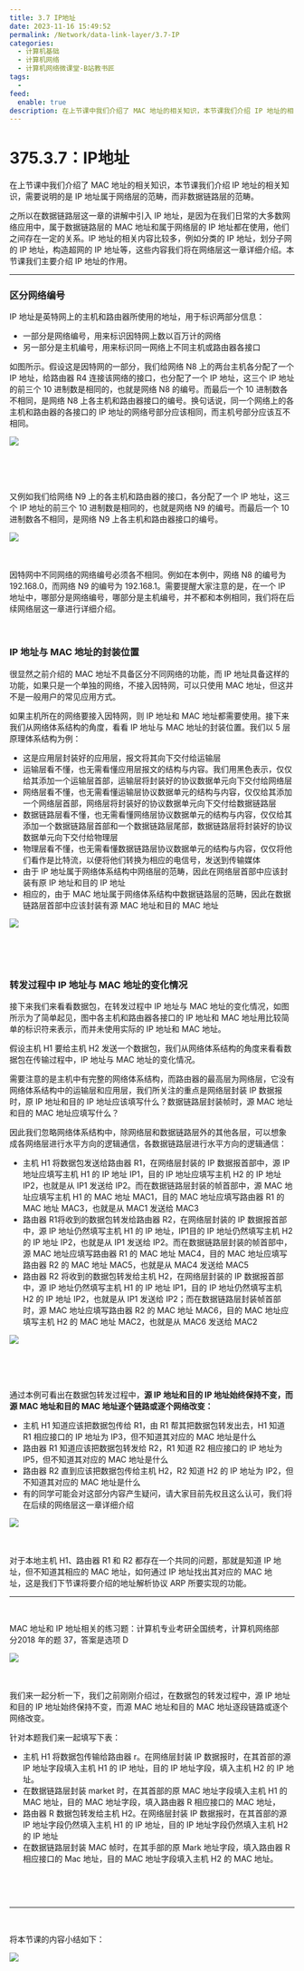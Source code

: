 ```yaml
---
title: 3.7 IP地址
date: 2023-11-16 15:49:52
permalink: /Network/data-link-layer/3.7-IP
categories:
  - 计算机基础
  - 计算机网络
  - 计算机网络微课堂-B站教书匠
tags:
  - 
feed:
  enable: true
description: 在上节课中我们介绍了 MAC 地址的相关知识，‍‍本节课我们介绍 IP 地址的相关知识，需要说明的是 IP 地址属于网络层的范畴，‍‍而非数据链路层的范畴。
---
```



# 375.3.7：IP地址

在上节课中我们介绍了 MAC 地址的相关知识，‍‍本节课我们介绍 IP 地址的相关知识，需要说明的是 IP 地址属于网络层的范畴，‍‍而非数据链路层的范畴。

<!-- more -->


之所以在数据链路层这一章的讲解中引入 IP 地址，‍‍是因为在我们日常的大多数网络应用中，属于数据链路层的 MAC 地址和属于网络层的 IP 地址‍‍都在使用，他们之间存在一定的关系。IP 地址的相关内容比较多，‍‍例如分类的 IP 地址，划分子网的 IP 地址，构造超网的 IP 地址等，‍‍这些内容我们将在网络层这一章详细介绍。本节课我们主要介绍 IP 地址的作用。

---

### 区分网络编号

‍‍IP 地址是英特网上的主机和路由器所使用的地址，用于标识两部分信息：‍‍

* 一部分是网络编号，用来标识因特网上数以百万计的网络
* 另一部分是主机编号，‍‍用来标识同一网络上不同主机或路由器各接口

如图所示。‍‍假设这是因特网的一部分，我们给网络 N8 上的两台主机各分配了一个 IP 地址，‍‍给路由器 R4 连接该网络的接口，也分配了一个 IP 地址，‍‍这三个 IP 地址的前三个 10 进制数是相同的，也就是网络 N8 的编号。‍‍而最后一个 10 进制数各不相同，是网络 N8 上各主机和路由器接口的编号。换句话说，‍‍同一个网络上的各主机和路由器的各接口的 IP 地址的网络号部分应该相同，‍‍而主机号部分应该互不相同。

​![](https://image.peterjxl.com/blog/image-20211213222209-oep14t7.png)​

‍

‍

又例如我们给网络 N9 上的各主机和路由器的接口，‍‍各分配了一个 IP 地址，这三个 IP 地址的前三个 10 进制数是相同的，也就是网络 N9 的编号。‍‍而最后一个 10 进制数各不相同，是网络 N9 上各主机和路由器接口的编号。‍‍

​![](https://image.peterjxl.com/blog/image-20211213222236-47k1puu.png)​

‍

因特网中不同网络的网络编号必须各不相同。例如在本例中，网络 N8 的编号为 192‍‍.168.0，而网络 N9 的编号为 192.168.1。‍‍需要提醒大家注意的是，在一个 IP 地址中，哪部分是网络编号，哪部分是主机编号，‍‍并不都和本例相同，我们将在后续网络层这一章进行详细介绍。‍‍

‍

### IP 地址与 MAC 地址的封装位置

很显然之前介绍的 MAC 地址‍‍不具备区分不同网络的功能，而 IP 地址具备这样的功能，如果只是一个单独的网络，不接入因特网，‍‍可以只使用 MAC 地址，但这并不是一般用户的常见应用方式。

如果主机所在的网络要接入因特网，‍‍则 IP 地址‍‍和 MAC 地址都需要使用。接下来我们从网络体系结构的角度，‍‍看看 IP 地址与 MAC 地址的封装位置。我们以 5 层原理体系结构为例：

* ‍这是应用层封装好的应用层，报文将其向下交付给运输层
* 运输层看不懂，‍‍也无需看懂应用层报文的结构与内容。我们用黑色表示，仅仅给其添加一个运输层首部，‍‍运输层将封装好的协议数据单元向下交付给网络层‍‍
* 网络层看不懂，也无需看懂运输层协议数据单元的结构与内容，仅仅给其添加一个网络层首部，‍‍网络层将封装好的协议数据单元向下交付给数据链路层
* 数据链路层看不懂，也无需看懂网络层协议数据单元的结构与内容，‍‍仅仅给其添加一个数据链路层首部和一个数据链路层尾部，数据链路层将封装好的协议数据单元‍‍向下交付给物理层
* 物理层看不懂，也无需看懂数据链路层协议数据单元的结构与内容，‍‍仅仅将他们看作是比特流，以便将他们转换为相应的电信号，发送到传输媒体‍‍
* 由于 IP 地址属于网络体系结构中网络层的范畴，因此在网络层首部中应该封装有原 IP 地址‍‍和目的 IP 地址
* 相应的，‍‍由于 MAC 地址属于网络体系结构中数据链路层的范畴，因此‍‍在数据链路层首部中应该封装有源 MAC 地址和目的 MAC 地址‍‍

​![](https://image.peterjxl.com/blog/image-20211213222449-8zumsk8.png)​

‍

‍

### 转发过程中 IP 地址与 MAC 地址的变化情况

接下来我们来看看数据包，‍‍在转发过程中 IP 地址与 MAC 地址的变化情况，如图所示为了简单起见，‍‍图中各主机和路由器各接口的 IP 地址和 MAC 地址用比较简单的标识符来表示，‍‍而并未使用实际的 IP 地址和 MAC 地址。

‍‍假设主机 H1 要给主机 H2 发送一个数据包，我们从网络体系结构的角度‍‍来看看数据包在传输过程中，IP 地址与 MAC 地址的变化情况。

需要注意的是‍‍主机中有完整的网络体系结构，而路由器的最高层为网络层，‍‍它没有网络体系结构中的运输层和应用层，我们所关注的重点是网络层封装 IP 数据报时，‍‍原 IP 地址和目的 IP 地址应该填写什么？数据链路层封装帧时，‍‍源 MAC 地址和目的 MAC 地址应填写什么？

因此‍‍我们忽略网络体系结构中，除网络层和数据链路层外的其他各层，可以想象成‍‍各网络层进行水平方向的逻辑通信，各数据链路层进行水平方向的逻辑通信：

* 主机 H1 将数据包发送给路由器 R1，在网络层封装的 IP 数据报首部中，‍‍源 IP 地址应填写主机 H1 的 IP 地址 IP1‍‍，目的 IP 地址应填写主机 H2 的 IP 地址 IP2，也就是从 IP1 发送给 IP2‍‍。而在数据链路层封装的帧首部中，源 MAC 地址应填写主机 H1 的 MAC 地址 MAC1，‍‍目的 MAC 地址应填写路由器 R1 的 MAC 地址 MAC3，也就是从 MAC1 发送给 MAC3
* 路由器 R1‍‍将收到的数据包转发给路由器 R2，在网络层封装的 IP 数据报首部中，源 IP 地址仍然填写主机 H1 的 IP 地址，IP1‍‍目的 IP 地址仍然填写主机 H2 的 IP 地址 IP2，也就是从 IP1 发送给 IP2。‍‍而在数据链路层封装的帧首部中，源 MAC 地址应填写路由器 R1 的 MAC 地址 MAC4，目的 MAC 地址应填写路由器 R2 的 MAC 地址 MAC5，也就是从 MAC4 发送给 MAC5‍‍
* 路由器 R2 将收到的数据包转发给主机 H2，‍‍在网络层封装的 IP 数据报首部中，源 IP 地址仍然填写主机 H1 的 IP 地址 IP1，‍‍目的 IP 地址仍然填写主机 H2 的 IP 地址 IP2，也就是从 IP1 发送给 IP2；‍‍而在数据链路层封装帧首部时，源 MAC 地址应填写路由器 R2 的 MAC 地址 MAC6，‍‍目的 MAC 地址应填写主机 H2 的 MAC 地址 MAC2，也就是从 MAC6 发送给 MAC2‍‍

​![](https://image.peterjxl.com/blog/image-20211214192756-jf26htk.png)​

‍

‍

通过本例可看出在数据包转发过程中，**源 IP 地址和目的 IP 地址始终保持不变，‍‍而源 MAC 地址‍‍和目的 MAC 地址逐个链路或逐个网络改变：** 

* 主机 H1 知道应该把数据包传给 R1，‍‍由 R1 帮其把数据包转发出去，H1 知道 R1 相应接口的 IP 地址为 IP3，‍‍但不知道其对应的 MAC 地址是什么
* 路由器 R1 知道应该把数据包转发给 R2，‍‍R1 知道 R2 相应接口的 IP 地址为 IP5，但不知道其对应的 MAC 地址是什么
* 路由器 R2 直到应该把数据包传给主机 H2，R2 知道 H2 的 IP 地址为 IP2，‍‍但不知道其对应的 MAC 地址是什么
* 有的同学可能会对这部分内容产生疑问，‍‍请大家目前先权且这么认可，我们将在后续的网络层这一章详细介绍

​![](https://image.peterjxl.com/blog/image-20211214193026-herjq7k.png)​

‍

‍‍对于本地主机 H1、路由器 R1 和 R2 都存在一个共同的问题，那就是知道 IP 地址，‍‍但不知道其相应的 MAC 地址，如何通过 IP 地址找出其对应的 MAC 地址，‍‍这是我们下节课将要介绍的地址解析协议 ARP 所要实现的功能。‍‍

---

‍

MAC 地址和 IP 地址相关的练习题：计算机专业考研全国统考，‍‍计算机网络部分‍‍2018 年的题 37，答案是选项 D

​![](https://image.peterjxl.com/blog/image-20211214193304-yttox3u.png)​

‍

我们来一起分析一下，我们之前刚刚介绍过，‍‍在数据包的转发过程中，源 IP 地址和目的 IP 地址始终保持不变，而源 MAC 地址‍‍和目的 MAC 地址逐段链路或逐个网络改变。

针对本题我们来一起填写下表：‍‍

* 主机 H1 将数据包传输给路由器 r‍‍。在网络层封装 IP 数据报时，在其首部的源 IP 地址字段填入主机 H1 的 IP 地址，‍‍目的 IP 地址字段，填入主机 H2 的 IP 地址。‍‍
* 在数据链路层封装 market 时，‍‍在其首部的原 MAC 地址字段填入主机 H1 的 MAC 地址，目的 MAC 地址字段，‍‍填入路由器 R 相应接口的 MAC 地址，
* 路由器 R 数据包转发给主机 H2。‍‍在网络层封装 IP 数据报时，在其首部的源 IP 地址字段仍然填入主机 H1 的 IP 地址，‍‍目的 IP 地址字段‍‍仍然填入主机 H2 的 IP 地址
* 在数据链路层封装 MAC 帧时，在其手部的原 Mark 地址字段，‍‍填入路由器 R 相应接口的 Mac 地址，目的 MAC 地址字段填入主机 H2 的 MAC 地址。

‍

‍

---

‍

将本节课的内容小结如下：[‍]()

​![](https://image.peterjxl.com/blog/image-20211214193317-po7f1d2.png)​

‍

‍

‍
